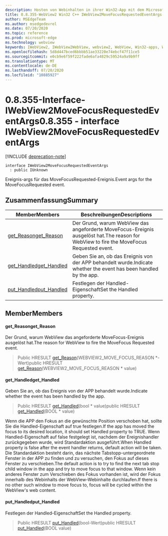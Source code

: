 ```yaml
---
description: Hosten von Webinhalten in ihrer Win32-App mit dem Microsoft Edge WebView2-Steuerelement
title: 0.8.355-WebView2 Win32 C++ IWebView2MoveFocusRequestedEventArgs
author: MSEdgeTeam
ms.author: msedgedevrel
ms.date: 07/20/2020
ms.topic: reference
ms.prod: microsoft-edge
ms.technology: webview
keywords: IWebView2, IWebView2WebView, webview2, WebView, Win32-apps, Win32, Edge
ms.openlocfilehash: 5d8d447bced6bbbb51ae33220e74ebcf47f11ce5
ms.sourcegitcommit: e0cb9e6f59f222fade6afa4829c59524a9a9b9ff
ms.translationtype: MT
ms.contentlocale: de-DE
ms.lasthandoff: 07/20/2020
ms.locfileid: "10885927"
---
```

# <span data-ttu-id="e0c33-104">0.8.355-Interface-IWebView2MoveFocusRequestedEventArgs</span><span class="sxs-lookup"><span data-stu-id="e0c33-104">0.8.355 - interface IWebView2MoveFocusRequestedEventArgs</span></span> 

[!INCLUDE [deprecation-note](../../includes/deprecation-note.md)]

```
interface IWebView2MoveFocusRequestedEventArgs
  : public IUnknown
```

<span data-ttu-id="e0c33-105">Ereignis-args für das MoveFocusRequested-Ereignis.</span><span class="sxs-lookup"><span data-stu-id="e0c33-105">Event args for the MoveFocusRequested event.</span></span>

## <span data-ttu-id="e0c33-106">Zusammenfassung</span><span class="sxs-lookup"><span data-stu-id="e0c33-106">Summary</span></span>

 <span data-ttu-id="e0c33-107">Member</span><span class="sxs-lookup"><span data-stu-id="e0c33-107">Members</span></span>                        | <span data-ttu-id="e0c33-108">Beschreibungen</span><span class="sxs-lookup"><span data-stu-id="e0c33-108">Descriptions</span></span>
--------------------------------|---------------------------------------------
[<span data-ttu-id="e0c33-109">get_Reason</span><span class="sxs-lookup"><span data-stu-id="e0c33-109">get_Reason</span></span>](#get_reason) | <span data-ttu-id="e0c33-110">Der Grund, warum WebView das angeforderte MoveFocus-Ereignis ausgelöst hat.</span><span class="sxs-lookup"><span data-stu-id="e0c33-110">The reason for WebView to fire the MoveFocus Requested event.</span></span>
[<span data-ttu-id="e0c33-111">get_Handled</span><span class="sxs-lookup"><span data-stu-id="e0c33-111">get_Handled</span></span>](#get_handled) | <span data-ttu-id="e0c33-112">Geben Sie an, ob das Ereignis von der APP behandelt wurde.</span><span class="sxs-lookup"><span data-stu-id="e0c33-112">Indicate whether the event has been handled by the app.</span></span>
[<span data-ttu-id="e0c33-113">put_Handled</span><span class="sxs-lookup"><span data-stu-id="e0c33-113">put_Handled</span></span>](#put_handled) | <span data-ttu-id="e0c33-114">Festlegen der Handled-Eigenschaft</span><span class="sxs-lookup"><span data-stu-id="e0c33-114">Set the Handled property.</span></span>

## <span data-ttu-id="e0c33-115">Member</span><span class="sxs-lookup"><span data-stu-id="e0c33-115">Members</span></span>

#### <span data-ttu-id="e0c33-116">get_Reason</span><span class="sxs-lookup"><span data-stu-id="e0c33-116">get_Reason</span></span> 

<span data-ttu-id="e0c33-117">Der Grund, warum WebView das angeforderte MoveFocus-Ereignis ausgelöst hat.</span><span class="sxs-lookup"><span data-stu-id="e0c33-117">The reason for WebView to fire the MoveFocus Requested event.</span></span>

> <span data-ttu-id="e0c33-118">Public HRESULT [get_Reason](#get_reason)(WEBVIEW2_MOVE_FOCUS_REASON \*-Wert)</span><span class="sxs-lookup"><span data-stu-id="e0c33-118">public HRESULT [get_Reason](#get_reason)(WEBVIEW2_MOVE_FOCUS_REASON \* value)</span></span>

#### <span data-ttu-id="e0c33-119">get_Handled</span><span class="sxs-lookup"><span data-stu-id="e0c33-119">get_Handled</span></span> 

<span data-ttu-id="e0c33-120">Geben Sie an, ob das Ereignis von der APP behandelt wurde.</span><span class="sxs-lookup"><span data-stu-id="e0c33-120">Indicate whether the event has been handled by the app.</span></span>

> <span data-ttu-id="e0c33-121">Public HRESULT [get_Handled](#get_handled)(bool \* value)</span><span class="sxs-lookup"><span data-stu-id="e0c33-121">public HRESULT [get_Handled](#get_handled)(BOOL \* value)</span></span>

<span data-ttu-id="e0c33-122">Wenn die APP den Fokus an die gewünschte Position verschoben hat, sollte Sie die Handled-Eigenschaft auf true festlegen.</span><span class="sxs-lookup"><span data-stu-id="e0c33-122">If the app has moved the focus to its desired location, it should set Handled property to TRUE.</span></span> <span data-ttu-id="e0c33-123">Wenn Handled-Eigenschaft auf false festgelegt ist, nachdem der Ereignishandler zurückgegeben wurde, wird Standardaktion ausgeführt.</span><span class="sxs-lookup"><span data-stu-id="e0c33-123">When Handled property is false after the event handler returns, default action will be taken.</span></span> <span data-ttu-id="e0c33-124">Die Standardaktion besteht darin, das nächste Tabstopp-untergeordnete Fenster in der APP zu finden und zu versuchen, den Fokus auf dieses Fenster zu verschieben.</span><span class="sxs-lookup"><span data-stu-id="e0c33-124">The default action is to try to find the next tab stop child window in the app and try to move focus to that window.</span></span> <span data-ttu-id="e0c33-125">Wenn kein anderes Fenster zum Verschieben des Fokus vorhanden ist, wird der Fokus innerhalb des Webinhalts der WebView-Webinhalte durchlaufen.</span><span class="sxs-lookup"><span data-stu-id="e0c33-125">If there is no other such window to move focus to, focus will be cycled within the WebView's web content.</span></span>

#### <span data-ttu-id="e0c33-126">put_Handled</span><span class="sxs-lookup"><span data-stu-id="e0c33-126">put_Handled</span></span> 

<span data-ttu-id="e0c33-127">Festlegen der Handled-Eigenschaft</span><span class="sxs-lookup"><span data-stu-id="e0c33-127">Set the Handled property.</span></span>

> <span data-ttu-id="e0c33-128">Public HRESULT [put_Handled](#put_handled)(bool-Wert)</span><span class="sxs-lookup"><span data-stu-id="e0c33-128">public HRESULT [put_Handled](#put_handled)(BOOL value)</span></span>

